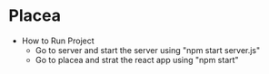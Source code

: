 # Placea
- How to Run Project
    - Go to server and start the server using "npm start server.js"
    - Go to placea and strat the react app using "npm start"